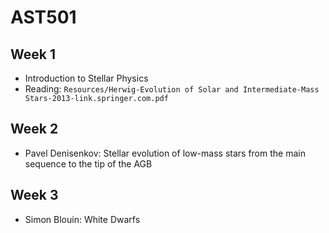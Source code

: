 # AST501

## Week 1
* Introduction to Stellar Physics
* Reading: `Resources/Herwig-Evolution of Solar and Intermediate-Mass Stars-2013-link.springer.com.pdf`

## Week 2
* Pavel Denisenkov: Stellar evolution of low-mass stars from the main sequence to the tip of the AGB

## Week 3
* Simon Blouin: White Dwarfs
